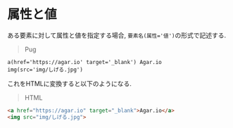# 属性と値
ある要素に対して属性と値を指定する場合, `要素名(属性='値')`の形式で記述する.

> Pug
```
a(href='https://agar.io' target='_blank') Agar.io
img(src='img/しげる.jpg')
```

これをHTMLに変換すると以下のようになる.

> HTML
```html
<a href="https://agar.io" target="_blank">Agar.io</a>
<img src="img/しげる.jpg">
```
